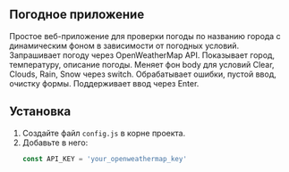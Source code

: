 ## Погодное приложение

Простое веб-приложение для проверки погоды по названию города с динамическим фоном в зависимости от погодных условий.
Запрашивает погоду через OpenWeatherMap API.
Показывает город, температуру, описание погоды.
Меняет фон body для условий Clear, Clouds, Rain, Snow через switch.
Обрабатывает ошибки, пустой ввод, очистку формы.
Поддерживает ввод через Enter.

## Установка

1. Создайте файл `config.js` в корне проекта.
2. Добавьте в него:
   ```javascript
   const API_KEY = 'your_openweathermap_key'
   ```
